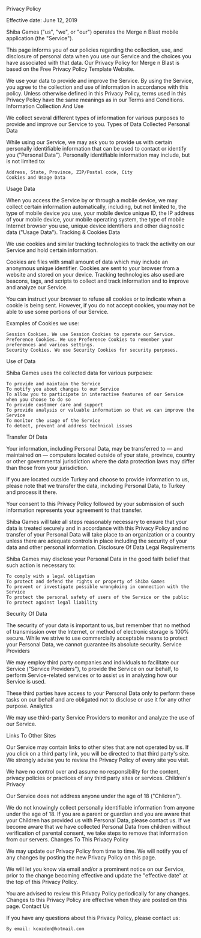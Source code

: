 
Privacy Policy

Effective date: June 12, 2019

Shiba Games ("us", "we", or "our") operates the Merge n Blast mobile application (the "Service").

This page informs you of our policies regarding the collection, use, and disclosure of personal data when you use our Service and the choices you have associated with that data. Our Privacy Policy for Merge n Blast is based on the Free Privacy Policy Template Website.

We use your data to provide and improve the Service. By using the Service, you agree to the collection and use of information in accordance with this policy. Unless otherwise defined in this Privacy Policy, terms used in this Privacy Policy have the same meanings as in our Terms and Conditions.
Information Collection And Use

We collect several different types of information for various purposes to provide and improve our Service to you.
Types of Data Collected
Personal Data

While using our Service, we may ask you to provide us with certain personally identifiable information that can be used to contact or identify you ("Personal Data"). Personally identifiable information may include, but is not limited to:

    Address, State, Province, ZIP/Postal code, City
    Cookies and Usage Data

Usage Data

When you access the Service by or through a mobile device, we may collect certain information automatically, including, but not limited to, the type of mobile device you use, your mobile device unique ID, the IP address of your mobile device, your mobile operating system, the type of mobile Internet browser you use, unique device identifiers and other diagnostic data ("Usage Data").
Tracking & Cookies Data

We use cookies and similar tracking technologies to track the activity on our Service and hold certain information.

Cookies are files with small amount of data which may include an anonymous unique identifier. Cookies are sent to your browser from a website and stored on your device. Tracking technologies also used are beacons, tags, and scripts to collect and track information and to improve and analyze our Service.

You can instruct your browser to refuse all cookies or to indicate when a cookie is being sent. However, if you do not accept cookies, you may not be able to use some portions of our Service.

Examples of Cookies we use:

    Session Cookies. We use Session Cookies to operate our Service.
    Preference Cookies. We use Preference Cookies to remember your preferences and various settings.
    Security Cookies. We use Security Cookies for security purposes.

Use of Data

Shiba Games uses the collected data for various purposes:

    To provide and maintain the Service
    To notify you about changes to our Service
    To allow you to participate in interactive features of our Service when you choose to do so
    To provide customer care and support
    To provide analysis or valuable information so that we can improve the Service
    To monitor the usage of the Service
    To detect, prevent and address technical issues

Transfer Of Data

Your information, including Personal Data, may be transferred to — and maintained on — computers located outside of your state, province, country or other governmental jurisdiction where the data protection laws may differ than those from your jurisdiction.

If you are located outside Turkey and choose to provide information to us, please note that we transfer the data, including Personal Data, to Turkey and process it there.

Your consent to this Privacy Policy followed by your submission of such information represents your agreement to that transfer.

Shiba Games will take all steps reasonably necessary to ensure that your data is treated securely and in accordance with this Privacy Policy and no transfer of your Personal Data will take place to an organization or a country unless there are adequate controls in place including the security of your data and other personal information.
Disclosure Of Data
Legal Requirements

Shiba Games may disclose your Personal Data in the good faith belief that such action is necessary to:

    To comply with a legal obligation
    To protect and defend the rights or property of Shiba Games
    To prevent or investigate possible wrongdoing in connection with the Service
    To protect the personal safety of users of the Service or the public
    To protect against legal liability

Security Of Data

The security of your data is important to us, but remember that no method of transmission over the Internet, or method of electronic storage is 100% secure. While we strive to use commercially acceptable means to protect your Personal Data, we cannot guarantee its absolute security.
Service Providers

We may employ third party companies and individuals to facilitate our Service ("Service Providers"), to provide the Service on our behalf, to perform Service-related services or to assist us in analyzing how our Service is used.

These third parties have access to your Personal Data only to perform these tasks on our behalf and are obligated not to disclose or use it for any other purpose.
Analytics

We may use third-party Service Providers to monitor and analyze the use of our Service.

Links To Other Sites

Our Service may contain links to other sites that are not operated by us. If you click on a third party link, you will be directed to that third party's site. We strongly advise you to review the Privacy Policy of every site you visit.

We have no control over and assume no responsibility for the content, privacy policies or practices of any third party sites or services.
Children's Privacy

Our Service does not address anyone under the age of 18 ("Children").

We do not knowingly collect personally identifiable information from anyone under the age of 18. If you are a parent or guardian and you are aware that your Children has provided us with Personal Data, please contact us. If we become aware that we have collected Personal Data from children without verification of parental consent, we take steps to remove that information from our servers.
Changes To This Privacy Policy

We may update our Privacy Policy from time to time. We will notify you of any changes by posting the new Privacy Policy on this page.

We will let you know via email and/or a prominent notice on our Service, prior to the change becoming effective and update the "effective date" at the top of this Privacy Policy.

You are advised to review this Privacy Policy periodically for any changes. Changes to this Privacy Policy are effective when they are posted on this page.
Contact Us

If you have any questions about this Privacy Policy, please contact us:

    By email: kcozden@hotmail.com

